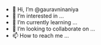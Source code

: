 - 👋 Hi, I’m @gauravninaniya
- 👀 I’m interested in ...
- 🌱 I’m currently learning ...
- 💞️ I’m looking to collaborate on ...
- 📫 How to reach me ...

<!---
gauravninaniya/gauravninaniya is a ✨ special ✨ repository because its `README.md` (this file) appears on your GitHub profile.
You can click the Preview link to take a look at your changes.
--->
